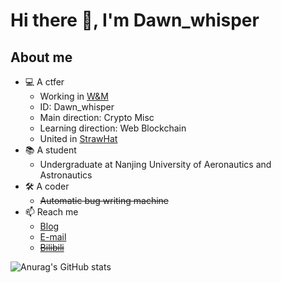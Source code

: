 # Hi there 👋, I'm Dawn_whisper

## About me

- 💻 A ctfer
    - Working in [W&M](http://wm-team.cn/)
    - ID: Dawn_whisper
    - Main direction: Crypto Misc
    - Learning direction: Web Blockchain
    - United in [StrawHat](https://strawhat.team/)
- 📚 A student
    - Undergraduate at Nanjing University of Aeronautics and Astronautics
- 🛠️ A coder
    - ~~Automatic bug writing machine~~
- 📫 Reach me
    - [Blog](https://dawn_whisper.hack.best)
    - [E-mail](mailto:dawn_whisper@nuaa.edu.cn)
    - ~~[Bilibili](https://space.bilibili.com/179833081)~~

![Anurag's GitHub stats](https://github-readme-stats.vercel.app/api?username=dawnwhisper&show_icons=true&theme=radical)